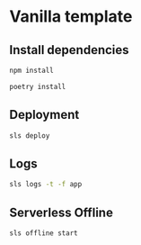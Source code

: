 # Vanilla template

## Install dependencies

```sh
npm install
```

```sh
poetry install
```

## Deployment

```sh
sls deploy
```

## Logs

```sh
sls logs -t -f app
```

## Serverless Offline

```sh
sls offline start
```
